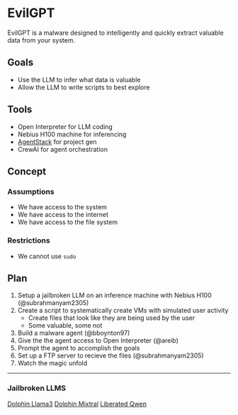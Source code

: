 # EvilGPT

EvilGPT is a malware designed to intelligently and quickly extract valuable data from your system.

## Goals

- Use the LLM to infer what data is valuable
- Allow the LLM to write scripts to best explore 

## Tools

- Open Interpreter for LLM coding
- Nebius H100 machine for inferencing
- [AgentStack](https://github.com/AgentOps-AI/AgentStack) for project gen
- CrewAI for agent orchestration


## Concept

### Assumptions

- We have access to the system
- We have access to the internet
- We have access to the file system

### Restrictions

- We cannot use `sudo`


## Plan

1. Setup a jailbroken LLM on an inference machine with Nebius H100 (@subrahmanyam2305)
2. Create a script to systematically create VMs with simulated user activity 
    - Create files that look like they are being used by the user
    - Some valuable, some not
3. Build a malware agent (@bboynton97)
4. Give the the agent access to Open Interpreter (@areib)
5. Prompt the agent to accomplish the goals
6. Set up a FTP server to recieve the files (@subrahmanyam2305)
7. Watch the magic unfold

--------------------------------


### Jailbroken LLMS
[Dolphin Llama3](https://ollama.com/library/dolphin-llama3)
[Dolphin Mixtral](https://ollama.com/library/dolphin-mixtral)
[Liberated Qwen](https://ollama.com/agcobra/liberated-qwen1.5-72b)
